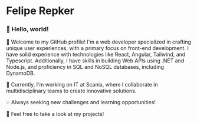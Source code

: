 # Felipe Repker

### 👋 Hello, world!

🚀 Welcome to my GitHub profile! I'm a web developer specialized in crafting unique user experiences, with a primary focus on front-end development. I have solid experience with technologies like React, Angular, Tailwind, and Typescript. Additionally, I have skills in building Web APIs using .NET and Node.js, and proficiency in SQL and NoSQL databases, including DynamoDB. 

🏢 Currently, I'm working on IT at Scania, where I collaborate in multidisciplinary teams to create innovative solutions. 

💡 Always seeking new challenges and learning opportunities!

🌟 Feel free to take a look at my projects!
